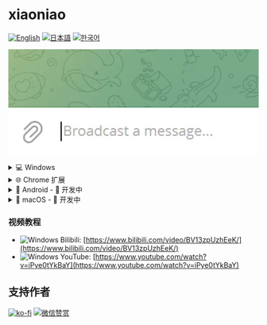 # xiaoniao

[![English](https://img.shields.io/badge/lang-English-blue)](README.md)
[![日本語](https://img.shields.io/badge/lang-日本語-red)](README_JP.md)
[![한국어](https://img.shields.io/badge/lang-한국어-green)](README_KR.md)

![Demo](windows/assets/demo.gif)

<details>
<summary>💻 Windows</summary>

## 快速上手

### 1. 配置API密钥

- 在主菜单选择"API配置"
- 输入你的API密钥（如OpenAI、Anthropic等）
- 系统会自动识别提供商

### 2. 选择模型

- 设置API后，选择"选择模型"
- 从列表中选择合适的AI模型

### 3. 设置快捷键（可选）

- 在主菜单选择"快捷键设置"
- 设置监控开关和切换prompt的快捷键

### 4. 开始使用

- Ctrl+X 剪切或 Ctrl+C 复制文本触发翻译
- 程序会自动替换剪贴板内容
- Ctrl+V 粘贴翻译结果

## 下载

[xiaoniao.exe](https://github.com/kaminoguo/xiaoniao/releases/latest) - Windows 10/11 (64-bit)

## 更新方法

1. 删除旧版本的 xiaoniao.exe
2. 下载新版本的 xiaoniao.exe
3. 配置文件自动保存在电脑，不会丢失

</details>

<details>
<summary>🌐 Chrome 扩展</summary>

## 快速上手

### 1. 安装扩展

- 从 Chrome 应用商店安装（即将推出）
- 或手动加载：打开 `chrome://extensions`，启用开发者模式，加载 `chrome/` 文件夹

### 2. 配置翻译模式

- 在弹窗中选择翻译模式
- Built-in AI：免费、隐私、本地运行（Gemini Nano）
- Gemini API：输入你的 API 密钥以获得更高准确度
- 免费试用：使用我们提供的礼物密钥（限量）

### 3. 设置翻译风格（可选）

- 在弹窗中点击"翻译风格"
- 从预设中选择或创建自定义风格
- 示例："翻译成网络聊天日语，使用颜文字"

### 4. 开始使用

- 复制任意文字（Ctrl+C）
- 扩展自动翻译并自动粘贴结果

## 下载

Chrome 应用商店：即将推出 | [源代码](https://github.com/kaminoguo/xiaoniao/tree/main/chrome)

## 浏览器要求

Chrome 127+ (Built-in AI 模式需要)

</details>

<details>
<summary>📱 Android - 🚧 开发中</summary>

敬请期待更新！

</details>

<details>
<summary>🍎 macOS - 🚧 开发中</summary>

敬请期待更新！

</details>

### 视频教程

- ![Windows](https://img.shields.io/badge/Windows-0078D4?logo=windows&logoColor=white) Bilibili: [https://www.bilibili.com/video/BV13zpUzhEeK/](https://www.bilibili.com/video/BV13zpUzhEeK/)
- ![Windows](https://img.shields.io/badge/Windows-0078D4?logo=windows&logoColor=white) YouTube: [https://www.youtube.com/watch?v=iPye0tYkBaY](https://www.youtube.com/watch?v=iPye0tYkBaY)

## 支持作者

[![ko-fi](https://ko-fi.com/img/githubbutton_sm.svg)](https://ko-fi.com/gogogod)
[![微信赞赏](https://img.shields.io/badge/WeChat-Pay-09B83E?logo=wechat)](windows/assets/wechat-pay.jpg)
